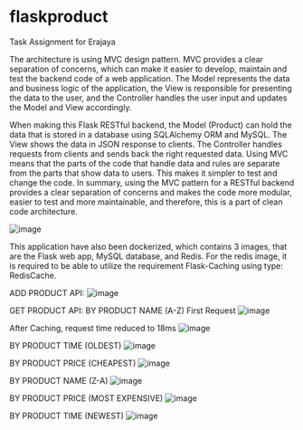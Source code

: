 # flaskproduct
Task Assignment for Erajaya

The architecture is using MVC design pattern. MVC provides a clear separation of concerns, which can make it easier to develop, maintain and test the backend code of a web application. The Model represents the data and business logic of the application, the View is responsible for presenting the data to the user, and the Controller handles the user input and updates the Model and View accordingly.

When making this Flask RESTful backend, the Model (Product) can hold the data that is stored in a database using SQLAlchemy ORM and MySQL. The View shows the data in JSON response to clients. The Controller handles requests from clients and sends back the right requested data. Using MVC means that the parts of the code that handle data and rules are separate from the parts that show data to users. This makes it simpler to test and change the code. In summary, using the MVC pattern for a RESTful backend provides a clear separation of concerns and makes the code more modular, easier to test and more maintainable, and therefore, this is a part of clean code architecture.

![image](https://user-images.githubusercontent.com/61260701/229077760-8f4b7257-41ab-41fc-a4c3-d0debd49ec80.png)

This application have also been dockerized, which contains 3 images, that are the Flask web app, MySQL database, and Redis. For the redis image, it is required to be able to utilize the requirement Flask-Caching using type: RedisCache.

ADD PRODUCT API:
![image](https://user-images.githubusercontent.com/61260701/229066182-7f3cefe0-7362-4da8-8b10-c32736164f73.png)

GET PRODUCT API:
BY PRODUCT NAME (A-Z)
First Request
![image](https://user-images.githubusercontent.com/61260701/229066484-0311e478-6e3a-4c2b-a44c-0860bb3fad97.png)

After Caching, request time reduced to 18ms
![image](https://user-images.githubusercontent.com/61260701/229066590-5f82c9bc-47dd-4569-9478-5f68a14719f5.png)

BY PRODUCT TIME (OLDEST)
![image](https://user-images.githubusercontent.com/61260701/229067199-6bef0782-378a-4a24-8d31-1d2fa0055df3.png)

BY PRODUCT PRICE (CHEAPEST)
![image](https://user-images.githubusercontent.com/61260701/229067269-d81e5982-0079-4000-96be-2e03df16784b.png)

BY PRODUCT NAME (Z-A)
![image](https://user-images.githubusercontent.com/61260701/229067302-92dcd43d-b565-40dc-b0dc-45a5d0b08134.png)

BY PRODUCT PRICE (MOST EXPENSIVE)
![image](https://user-images.githubusercontent.com/61260701/229067347-8f0cf3fb-ac89-463d-9e52-0b973a2ca10e.png)

BY PRODUCT TIME (NEWEST)
![image](https://user-images.githubusercontent.com/61260701/229067393-93635cdd-4052-498e-8d2b-f557e1f02206.png)

